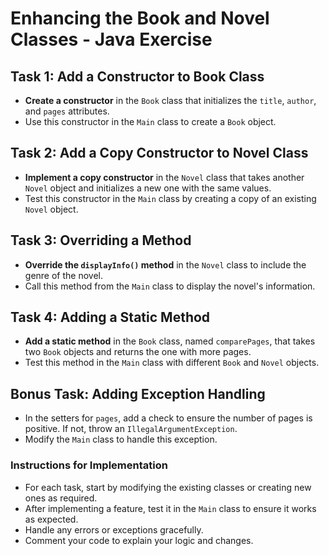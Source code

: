 # Enhancing the Book and Novel Classes - Java Exercise

## Task 1: Add a Constructor to Book Class
- **Create a constructor** in the `Book` class that initializes the `title`, `author`, and `pages` attributes.
- Use this constructor in the `Main` class to create a `Book` object.

## Task 2: Add a Copy Constructor to Novel Class
- **Implement a copy constructor** in the `Novel` class that takes another `Novel` object and initializes a new one with the same values.
- Test this constructor in the `Main` class by creating a copy of an existing `Novel` object.

## Task 3: Overriding a Method
- **Override the `displayInfo()` method** in the `Novel` class to include the genre of the novel.
- Call this method from the `Main` class to display the novel's information.

## Task 4: Adding a Static Method
- **Add a static method** in the `Book` class, named `comparePages`, that takes two `Book` objects and returns the one with more pages.
- Test this method in the `Main` class with different `Book` and `Novel` objects.

## Bonus Task: Adding Exception Handling
- In the setters for `pages`, add a check to ensure the number of pages is positive. If not, throw an `IllegalArgumentException`.
- Modify the `Main` class to handle this exception.

### Instructions for Implementation
- For each task, start by modifying the existing classes or creating new ones as required.
- After implementing a feature, test it in the `Main` class to ensure it works as expected.
- Handle any errors or exceptions gracefully.
- Comment your code to explain your logic and changes.

